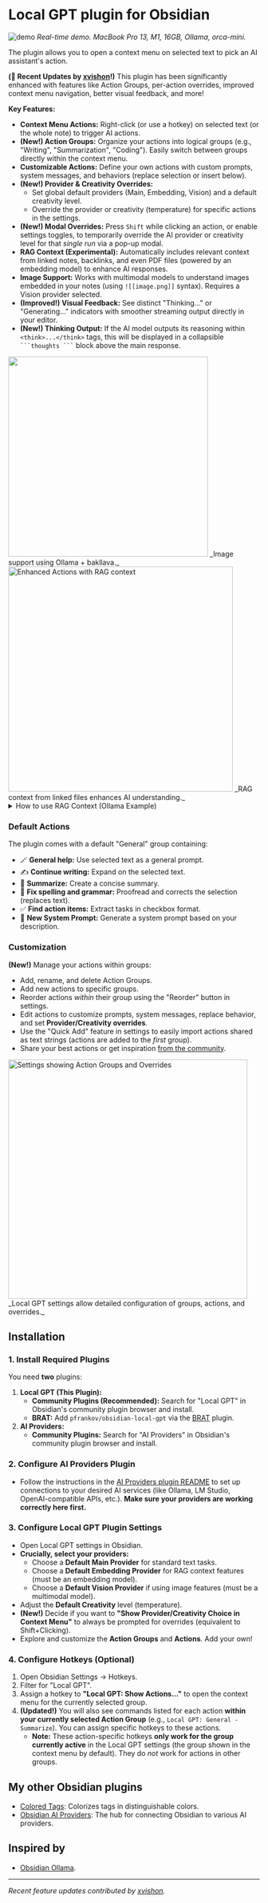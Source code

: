 # Local GPT plugin for Obsidian

![demo](https://github.com/pfrankov/obsidian-local-gpt/assets/584632/724d4399-cb6c-4531-9f04-a1e5df2e3dad)
_Real-time demo. MacBook Pro 13, M1, 16GB, Ollama, orca-mini._

The plugin allows you to open a context menu on selected text to pick an AI assistant's action.

**(🎉 Recent Updates by [xvishon](https://github.com/xvishon)!)** This plugin has been significantly enhanced with features like Action Groups, per-action overrides, improved context menu navigation, better visual feedback, and more!

**Key Features:**

*   **Context Menu Actions:** Right-click (or use a hotkey) on selected text (or the whole note) to trigger AI actions.
*   **(New!) Action Groups:** Organize your actions into logical groups (e.g., "Writing", "Summarization", "Coding"). Easily switch between groups directly within the context menu.
*   **Customizable Actions:** Define your own actions with custom prompts, system messages, and behaviors (replace selection or insert below).
*   **(New!) Provider & Creativity Overrides:**
    *   Set global default providers (Main, Embedding, Vision) and a default creativity level.
    *   Override the provider or creativity (temperature) for specific actions in the settings.
*   **(New!) Modal Overrides:** Press `Shift` while clicking an action, or enable settings toggles, to temporarily override the AI provider or creativity level for that *single run* via a pop-up modal.
*   **RAG Context (Experimental):** Automatically includes relevant context from linked notes, backlinks, and even PDF files (powered by an embedding model) to enhance AI responses.
*   **Image Support:** Works with multimodal models to understand images embedded in your notes (using `![[image.png]]` syntax). Requires a Vision provider selected.
*   **(Improved!) Visual Feedback:** See distinct "Thinking..." or "Generating..." indicators with smoother streaming output directly in your editor.
*   **(New!) Thinking Output:** If the AI model outputs its reasoning within `<think>...</think>` tags, this will be displayed in a collapsible ` ```thoughts ``` ` block above the main response.

<img width="400" src="https://github.com/pfrankov/obsidian-local-gpt/assets/584632/a05d68fa-5419-4386-ac43-82b9513999ad">
_Image support using Ollama + bakllava._

<img width="450" alt="Enhanced Actions with RAG context" src="https://github.com/user-attachments/assets/5fa2ed36-0ef5-43b0-8f16-07588f76d780">
_RAG context from linked files enhances AI understanding._

<details>
  <summary>How to use RAG Context (Ollama Example)</summary>
  <p>
    1. Install an Embedding model via Ollama (choose one):
  </p>
  <ul>
    <li>Fastest (English/Code): <code>ollama pull nomic-embed-text</code></li>
    <li>Multilingual (Slower, Accurate): <code>ollama pull mxbai-embed-large</code></li>
    <li>General Purpose: <code>ollama pull all-minilm</code></li>
    <li>Other options available at <a href="https://ollama.com/library?q=embed">Ollama Library</a>.</li>
  </ul>
  <p>
    2. <strong>Important:</strong> Go to Local GPT plugin settings.
  </p>
  <p>
    3. Select your Ollama instance and the <strong>exact embedding model name</strong> (e.g., <code>nomic-embed-text</code>) in the "Default Embedding Provider" dropdown.
  </p>
    <p>
    4. Now, when you run actions, the plugin will attempt to find relevant text from linked notes, backlinks, and PDFs, providing it as context to the main AI. An animated status bar item ✨ will show progress during embedding.
  </p>
</details>

### Default Actions
The plugin comes with a default "General" group containing:

*   🪄 **General help:** Use selected text as a general prompt.
*   ✍️ **Continue writing:** Expand on the selected text.
*   🍭 **Summarize:** Create a concise summary.
*   📖 **Fix spelling and grammar:** Proofread and corrects the selection (replaces text).
*   ✅ **Find action items:** Extract tasks in checkbox format.
*   🧠 **New System Prompt:** Generate a system prompt based on your description.

### Customization
**(New!)** Manage your actions within groups:

*   Add, rename, and delete Action Groups.
*   Add new actions to specific groups.
*   Reorder actions *within* their group using the "Reorder" button in settings.
*   Edit actions to customize prompts, system messages, replace behavior, and set **Provider/Creativity overrides**.
*   Use the "Quick Add" feature in settings to easily import actions shared as text strings (actions are added to the *first* group).
*   Share your best actions or get inspiration [from the community](https://github.com/pfrankov/obsidian-local-gpt/discussions/2).

<img width="479" alt="Settings showing Action Groups and Overrides" src="https://github.com/user-attachments/assets/5337e74c-864b-45cb-82e0-2c32bbbfa3ed" />
_Local GPT settings allow detailed configuration of groups, actions, and overrides._

## Installation

### 1. Install Required Plugins
You need **two** plugins:

1.  **Local GPT (This Plugin):**
    *   **Community Plugins (Recommended):** Search for "Local GPT" in Obsidian's community plugin browser and install.
    *   **BRAT:** Add `pfrankov/obsidian-local-gpt` via the [BRAT](https://obsidian.md/plugins?id=obsidian42-brat) plugin.
2.  **AI Providers:**
    *   **Community Plugins:** Search for "AI Providers" in Obsidian's community plugin browser and install.

### 2. Configure AI Providers Plugin
*   Follow the instructions in the [AI Providers plugin README](https://github.com/pfrankov/obsidian-ai-providers#create-ai-provider) to set up connections to your desired AI services (like Ollama, LM Studio, OpenAI-compatible APIs, etc.). **Make sure your providers are working correctly here first.**

### 3. Configure Local GPT Plugin Settings
*   Open Local GPT settings in Obsidian.
*   **Crucially, select your providers:**
    *   Choose a **Default Main Provider** for standard text tasks.
    *   Choose a **Default Embedding Provider** for RAG context features (must be an embedding model).
    *   Choose a **Default Vision Provider** if using image features (must be a multimodal model).
*   Adjust the **Default Creativity** level (temperature).
*   **(New!)** Decide if you want to **"Show Provider/Creativity Choice in Context Menu"** to always be prompted for overrides (equivalent to Shift+Clicking).
*   Explore and customize the **Action Groups** and **Actions**. Add your own!

### 4. Configure Hotkeys (Optional)
1.  Open Obsidian Settings -> Hotkeys.
2.  Filter for "Local GPT".
3.  Assign a hotkey to **"Local GPT: Show Actions..."** to open the context menu for the currently selected group.
4.  **(Updated!)** You will also see commands listed for each action **within your currently selected Action Group** (e.g., `Local GPT: General - Summarize`). You can assign specific hotkeys to these actions.
    *   **Note:** These action-specific hotkeys **only work for the group currently active** in the Local GPT settings (the group shown in the context menu by default). They do *not* work for actions in other groups.

## My other Obsidian plugins
*   [Colored Tags](https://github.com/pfrankov/obsidian-colored-tags): Colorizes tags in distinguishable colors.
*   [Obsidian AI Providers](https://github.com/pfrankov/obsidian-ai-providers): The hub for connecting Obsidian to various AI providers.

## Inspired by
*   [Obsidian Ollama](https://github.com/hinterdupfinger/obsidian-ollama).

---
*Recent feature updates contributed by [xvishon](https://github.com/xvishon).*